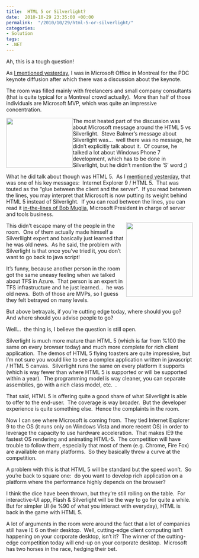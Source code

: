 ```yaml
---
title:  HTML 5 or Silverlight?
date:  2010-10-29 23:35:00 +00:00
permalink:  "/2010/10/29/html-5-or-silverlight/"
categories:
- Solution
tags:
- .NET
---
```

<p>Ah, this is a tough question!</p>  <p>As <a href="http://vincentlauzon.wordpress.com/2010/10/28/pdc-2010-keynotes/">I mentioned yesterday</a>, I was in Microsoft Office in Montreal for the PDC keynote diffusion after which there was a discussion about the keynote.</p>  <p>The room was filled mainly with freelancers and small company consultants (that is quite typical for a Montreal crowd actually).&#160; More than half of those individuals are Microsoft MVP, which was quite an impressive concentration.</p>  <p><img style="display:inline;margin-left:0;margin-right:0;" align="left" src="http://www.in3d.eu/in3d_2D_Images/HTML_Logo.jpg" width="180" height="135" />The most heated part of the discussion was about Microsoft message around the HTML 5 vs Silverlight.&#160; Steve Balmer’s message about Silverlight was…&#160; well there was no message, he didn’t explicitly talk about it.&#160; Of course, he talked a lot about Windows Phone 7 development, which has to be done in Silverlight, but he didn’t mention the ‘S’ word ;)</p>  <p>What he did talk about though was HTML 5.&#160; As I <a href="http://vincentlauzon.wordpress.com/2010/10/28/pdc-2010-keynotes/">mentioned yesterday</a>, that was one of his key messages:&#160; Internet Explorer 9 / HTML 5.&#160; That was touted as the “glue between the client and the server”.&#160; If you read between the lines, you may interpret that Microsoft is now putting its weight behind HTML 5 instead of Silverlight.&#160; If you can read between the lines, you can read it <a href="http://www.zdnet.com/blog/microsoft/microsoft-our-strategy-with-silverlight-has-shifted/7834">in-the-lines of Bob Muglia</a>, Microsoft President in charge of server and tools business.</p>  <p><img style="display:inline;margin-left:0;margin-right:0;" align="right" src="http://martharotter.net/Sl_v_rgb_r.png" width="180" height="201" />This didn’t escape many of the people in the room.&#160; One of them actually made himself a Silverllight expert and basically just learned that he was old news.&#160; As he said, the problem with Silverlight is that once you’ve tried it, you don’t want to go back to java script!</p>  <p>It’s funny, because another person in the room got the same uneasy feeling when we talked about TFS in Azure.&#160; That person is an expert in TFS infrastructure and he just learned…&#160; he was old news.&#160; Both of those are MVPs, so I guess they felt betrayed on many levels.</p>  <p>But above betrayals, if you’re cutting edge today, where should you go?&#160; And where should you advise people to go?</p>  <p>Well…&#160; the thing is, I believe the question is still open.</p>  <p>Silverlight is much more mature than HTML 5 (which is far from %100 the same on every browser today) and much more complete for rich client application.&#160; The demos of HTML 5 flying toasters are quite impressive, but I’m not sure you would like to see a complex application written in javascript / HTML 5 canvas.&#160; Silverlight runs the same on every platform it supports (which is way fewer than where HTML 5 is supported or will be supported within a year).&#160; The programming model is way cleaner, you can separate assemblies, go with a rich class model, etc.&#160; .</p>  <p>That said, HTML 5 is offering quite a good share of what Silverlight is able to offer to the end-user.&#160; The coverage is way broader.&#160; But the developer experience is quite something else.&#160; Hence the complaints in the room.</p>  <p>Now I can see where Microsoft is coming from.&#160; They tied Internet Explorer 9 to the OS (it runs only on Windows Vista and more recent OS) in order to leverage the capacity to use hardware acceleration.&#160; That makes IE9 the fastest OS rendering and animating HTML-5.&#160; The competition will have trouble to follow them, especially that most of them (e.g. Chrome, Fire Fox) are available on many platforms.&#160; So they basically threw a curve at the competition.</p>  <p>A problem with this is that HTML 5 will be standard but the speed won’t.&#160; So you’re back to square one:&#160; do you want to develop rich application on a platform where the performance highly depends on the browser?</p>  <p>I think the dice have been thrown, but they’re still rolling on the table.&#160; For interactive-UI app, Flash &amp; Silverlight will be the way to go for quite a while.&#160; But for simpler UI (ie %90 of what you interact with everyday), HTML is back in the game with HTML 5.</p>  <p>A lot of arguments in the room were around the fact that a lot of companies still have IE 6 on their desktop.&#160; Well, cutting-edge client computing isn’t happening on your corporate desktop, isn’t it?&#160; The winner of the cutting-edge competition today will end-up on your corporate desktop.&#160; Microsoft has two horses in the race, hedging their bet.</p>